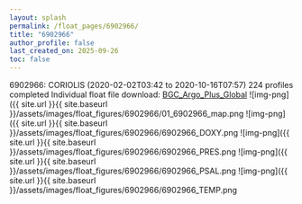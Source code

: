 ```yaml
---
layout: splash
permalink: /float_pages/6902966/
title: "6902966"
author_profile: false
last_created_on: 2025-09-26
toc: false
---
```

 
6902966: CORIOLIS (2020-02-02T03:42 to 2020-10-16T07:57)
224 profiles completed
Individual float file download: [BGC_Argo_Plus_Global](https://ftp.soest.hawaii.edu/bgc_argo_plus/Individual_Floats/outliers_removed/6902966_Sprof_processed.nc)
![img-png]({{ site.url }}{{ site.baseurl }}/assets/images/float_figures/6902966/01_6902966_map.png
![img-png]({{ site.url }}{{ site.baseurl }}/assets/images/float_figures/6902966/6902966_DOXY.png
![img-png]({{ site.url }}{{ site.baseurl }}/assets/images/float_figures/6902966/6902966_PRES.png
![img-png]({{ site.url }}{{ site.baseurl }}/assets/images/float_figures/6902966/6902966_PSAL.png
![img-png]({{ site.url }}{{ site.baseurl }}/assets/images/float_figures/6902966/6902966_TEMP.png
